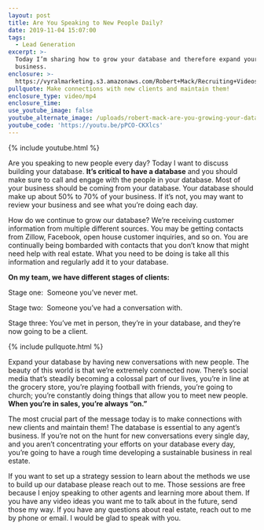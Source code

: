 ```yaml
---
layout: post
title: Are You Speaking to New People Daily?
date: 2019-11-04 15:07:00
tags:
  - Lead Generation
excerpt: >-
  Today I’m sharing how to grow your database and therefore expand your
  business.
enclosure: >-
  https://vyralmarketing.s3.amazonaws.com/Robert+Mack/Recruiting+Videos/Are+You+Speaking+to+New+People+Daily_.mp4
pullquote: Make connections with new clients and maintain them!
enclosure_type: video/mp4
enclosure_time:
use_youtube_image: false
youtube_alternate_image: /uploads/robert-mack-are-you-growing-your-database-youtube.png
youtube_code: 'https://youtu.be/pPCO-CKXlcs'
---
```


{% include youtube.html %}

Are you speaking to new people every day? Today I want to discuss building your database. **It’s critical to have a database** and you should make sure to call and engage with the people in your database. Most of your business should be coming from your database. Your database should make up about 50% to 70% of your business. If it’s not, you may want to review your business and see what you’re doing each day.&nbsp;

How do we continue to grow our database? We’re receiving customer information from multiple different sources. You may be getting contacts from Zillow, Facebook, open house customer inquiries, and so on. You are continually being bombarded with contacts that you don’t know that might need help with real estate. What you need to be doing is take all this information and regularly add it to your database.&nbsp;

**On my team, we have different stages of clients:**

Stage one: &nbsp;Someone you’ve never met.

Stage two: &nbsp;Someone you’ve had a conversation with.&nbsp;

Stage three: You’ve met in person, they’re in your database, and they’re now going to be a client.

{% include pullquote.html %}

Expand your database by having new conversations with new people. The beauty of this world is that we’re extremely connected now. There’s social media that’s steadily becoming a colossal part of our lives, you’re in line at the grocery store, you’re playing football with friends, you’re going to church; you’re constantly doing things that allow you to meet new people. **When you’re in sales, you’re always “on.”**

The most crucial part of the message today is to make connections with new clients and maintain them\! The database is essential to any agent’s business. If you’re not on the hunt for new conversations every single day, and you aren’t concentrating your efforts on your database every day, you’re going to have a rough time developing a sustainable business in real estate.&nbsp;

If you want to set up a strategy session to learn about the methods we use to build up our database please reach out to me. Those sessions are free because I enjoy speaking to other agents and learning more about them. If you have any video ideas you want me to talk about in the future, send those my way. If you have any questions about real estate, reach out to me by phone or email. I would be glad to speak with you.&nbsp;